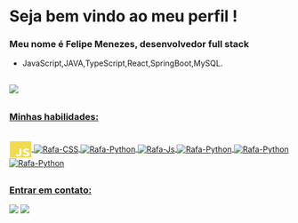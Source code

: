 ##  
<h1>Seja bem vindo ao meu perfil !</h1>
<h3>Meu nome é Felipe Menezes, desenvolvedor full stack</h3>


- JavaScript,JAVA,TypeScript,React,SpringBoot,MySQL.

##
<div><!--informações das liguagens mais usadas-->
<a href="https://github.com/felipmz">
<img height="180em" src="https://github-readme-stats.vercel.app/api/top-langs/?username=felipmz&layout=compact&langs_count=7&theme=dracula"/>
  
<!--<img height="180em" src="https://github-readme-stats.vercel.app/api?username=felipmz&show_icons=true&theme=dracula&include_all_commits=true&count_private=true"/>
</div>--> 
<div> 
  
 ##
<div style="display: inline_block"><h3>Minhas habilidades:</h3><br><!--emojis das liguagens que trabalho-->
  
  <img align="center" alt="Rafa-Js" height="30" width="40" src="https://raw.githubusercontent.com/devicons/devicon/master/icons/javascript/javascript-plain.svg">
  <img align="center" alt="Rafa-CSS" width="30" src="https://static-00.iconduck.com/assets.00/typescript-icon-icon-2048x2048-2rhh1z66.png">
  <img align="center" alt="Rafa-Python" width="33" src="https://cdn4.iconfinder.com/data/icons/logos-3/600/React.js_logo-512.png">
  <img align="center" alt="Rafa-Js" height="30" width="40" src="https://spring.io/img/projects/spring-boot.svg">
  <img align="center" alt="Rafa-Python" height="30" width="35" src="https://cdn-icons-png.flaticon.com/512/226/226777.png">
  <img align="center" alt="Rafa-Python" height="30" width="35" src="https://cdn-icons-png.flaticon.com/512/5968/5968313.png">
  <img align="center" alt="Rafa-Python" width="35" src="https://images.icon-icons.com/1508/PNG/512/python_104451.png">

</div>

 ##

<h3>Entrar em contato:</h3>
<div><!--botões para contato\redes sociais-->
  
  <a href = "mailto:felipems.oficial@gmail.com"><img src="https://img.shields.io/badge/-Gmail-%23333?style=for-the-badge&logo=gmail&logoColor=white" target="_blank"></a>
  <a href="https://www.linkedin.com/in/felipe-menezes-67a416236/" target="_blank"><img src="https://img.shields.io/badge/-LinkedIn-%230077B5?style=for-the-badge&logo=linkedin&logoColor=white" target="_blank"></a> 
  
</div>
